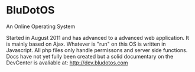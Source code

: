 BluDotOS
========

An Online Operating System

Started in August 2011 and has advanced to a advanced web application. It is mainly based on Ajax. Whatever is "run" on this OS is written in Javascript. All php files only handle permissons and server side functions. Docs have not yet fully been created but a solid documentary on the DevCenter is avaliable at: http://dev.bludotos.com
